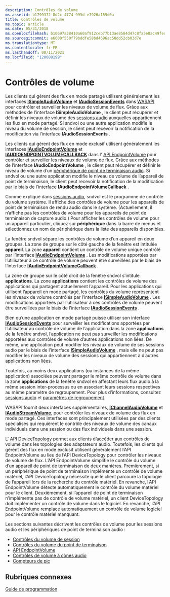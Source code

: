 ```yaml
---
description: Contrôles de volume
ms.assetid: b1799372-8d2c-4774-995d-e7926a159d0a
title: Contrôles de volume
ms.topic: article
ms.date: 05/31/2018
ms.openlocfilehash: b10697a38410a60af912ceb77b13ae8584d47c8fa5e8ac49fedc81d14e05305f
ms.sourcegitcommit: e6600f550f79bddfe58bd4696ac50dd52cb03d7e
ms.translationtype: MT
ms.contentlocale: fr-FR
ms.lasthandoff: 08/11/2021
ms.locfileid: "120088199"
---
```

# <a name="volume-controls"></a>Contrôles de volume

Les clients qui gèrent des flux en mode partagé utilisent généralement les interfaces [**ISimpleAudioVolume**](/windows/desktop/api/Audioclient/nn-audioclient-isimpleaudiovolume) et [**IAudioSessionEvents**](/windows/desktop/api/Audiopolicy/nn-audiopolicy-iaudiosessionevents) dans [WASAPI](wasapi.md) pour contrôler et surveiller les niveaux de volume de flux. Grâce aux méthodes de l’interface **ISimpleAudioVolume** , le client peut récupérer et définir les niveaux de volume des [sessions audio](audio-sessions.md) auxquelles appartiennent les flux en mode partagé. Si sndvol ou une autre application modifie le niveau du volume de session, le client peut recevoir la notification de la modification via l’interface **IAudioSessionEvents** .

Les clients qui gèrent des flux en mode exclusif utilisent généralement les interfaces [**IAudioEndpointVolume**](/windows/desktop/api/Endpointvolume/nn-endpointvolume-iaudioendpointvolume) et [**IAUDIOENDPOINTVOLUMECALLBACK**](/windows/desktop/api/Endpointvolume/nn-endpointvolume-iaudioendpointvolumecallback) dans l' [API EndpointVolume](endpointvolume-api.md) pour contrôler et surveiller les niveaux de volume de flux. Grâce aux méthodes de l’interface **IAudioEndpointVolume** , le client peut récupérer et définir le niveau de volume d’un [périphérique de point de terminaison audio](audio-endpoint-devices.md). Si sndvol ou une autre application modifie le niveau de volume de l’appareil de point de terminaison, le client peut recevoir la notification de la modification par le biais de l’interface **IAudioEndpointVolumeCallback** .

Comme expliqué dans [sessions audio](audio-sessions.md), sndvol est le programme de contrôle du volume système. Il affiche des contrôles de volume pour les appareils de point de terminaison de rendu audio dans le système. (Actuellement, il n’affiche pas les contrôles de volume pour les appareils de point de terminaison de capture audio.) Pour afficher les contrôles de volume pour un appareil particulier, cliquez sur **périphérique** dans la barre de menus et sélectionnez un nom de périphérique dans la liste des appareils disponibles.

La fenêtre sndvol sépare les contrôles de volume d’un appareil en deux groupes. La zone de groupe sur le côté gauche de la fenêtre est intitulée **appareil**. La zone **appareil** contient un contrôle de volume unique contrôlé par l’interface [**IAudioEndpointVolume**](/windows/desktop/api/Endpointvolume/nn-endpointvolume-iaudioendpointvolume) . Les modifications apportées par l’utilisateur à ce contrôle de volume peuvent être surveillées par le biais de l’interface [**IAudioEndpointVolumeCallback**](/windows/desktop/api/Endpointvolume/nn-endpointvolume-iaudioendpointvolumecallback) .

La zone de groupe sur le côté droit de la fenêtre sndvol s’intitule **applications**. La zone **applications** contient les contrôles de volume des applications qui partagent actuellement l’appareil. Pour les applications qui utilisent l’appareil en mode partagé, les contrôles du volume représentent les niveaux de volume contrôlés par l’interface [**ISimpleAudioVolume**](/windows/desktop/api/Audioclient/nn-audioclient-isimpleaudiovolume) . Les modifications apportées par l’utilisateur à ces contrôles de volume peuvent être surveillées par le biais de l’interface [**IAudioSessionEvents**](/windows/desktop/api/Audiopolicy/nn-audiopolicy-iaudiosessionevents) .

Bien qu’une application en mode partagé puisse utiliser son interface [**IAudioSessionEvents**](/windows/desktop/api/Audiopolicy/nn-audiopolicy-iaudiosessionevents) pour surveiller les modifications apportées par l’utilisateur au contrôle de volume de l’application dans la zone **applications** de la fenêtre sndvol, l’application ne peut pas surveiller les modifications apportées aux contrôles de volume d’autres applications non liées. De même, une application peut modifier les niveaux de volume de ses sessions audio par le biais de l’interface [**ISimpleAudioVolume**](/windows/desktop/api/Audioclient/nn-audioclient-isimpleaudiovolume) , mais elle ne peut pas modifier les niveaux de volume des sessions qui appartiennent à d’autres applications non liées.

Toutefois, au moins deux applications (ou instances de la même application) associées peuvent partager le même contrôle de volume dans la zone **applications** de la fenêtre sndvol en affectant leurs flux audio à la même session inter-processus ou en associant leurs sessions respectives au même paramètre de regroupement. Pour plus d’informations, consultez [sessions audio](audio-sessions.md) et [paramètres de regroupement](grouping-parameters.md).

WASAPI fournit deux interfaces supplémentaires, [**IChannelAudioVolume**](/windows/desktop/api/Audioclient/nn-audioclient-ichannelaudiovolume) et [**IAudioStreamVolume**](/windows/desktop/api/Audioclient/nn-audioclient-iaudiostreamvolume), pour contrôler les niveaux de volume des flux en mode partagé. Ces interfaces sont principalement utilisées par des clients spécialisés qui requièrent le contrôle des niveaux de volume des canaux individuels dans une session ou des flux individuels dans une session.

L' [API DeviceTopology](devicetopology-api.md) permet aux clients d’accéder aux contrôles de volume dans les topologies des adaptateurs audio. Toutefois, les clients qui gèrent des flux en mode exclusif utilisent généralement l’API EndpointVolume au lieu de l’API DeviceTopology pour contrôler les niveaux de volume de flux. L’API EndpointVolume simplifie le contrôle du volume d’un appareil de point de terminaison de deux manières. Premièrement, si un périphérique de point de terminaison implémente un contrôle de volume matériel, l’API DeviceTopology nécessite que le client parcoure la topologie de l’appareil lors de la recherche du contrôle matériel. En revanche, l’API EndpointVolume détecte automatiquement le contrôle du volume matériel pour le client. Deuxièmement, si l’appareil de point de terminaison n’implémente pas de contrôle de volume matériel, un client DeviceTopology doit implémenter un contrôle de volume dans le logiciel. En revanche, l’API EndpointVolume remplace automatiquement un contrôle de volume logiciel pour le contrôle matériel manquant.

Les sections suivantes décrivent les contrôles de volume pour les sessions audio et les périphériques de point de terminaison audio :

-   [Contrôles du volume de session](session-volume-controls.md)
-   [Contrôles du volume du point de terminaison](endpoint-volume-controls.md)
-   [API EndpointVolume](endpointvolume-api.md)
-   [Contrôles de volume à cônes audio](audio-tapered-volume-controls.md)
-   [Compteurs de pic](peak-meters.md)

## <a name="related-topics"></a>Rubriques connexes

<dl> <dt>

[Guide de programmation](programming-guide.md)
</dt> </dl>

 

 



